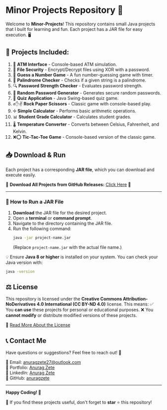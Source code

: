 # Minor Projects Repository 🚀

Welcome to **Minor-Projects**! This repository contains small Java projects that I built for learning and fun. Each project has a JAR file for easy execution. 🖥️

## 📌 Projects Included:

1. 🏧 **ATM Interface** - Console-based ATM simulation.
2. 🔐 **File Security** - Encrypt/Decrypt files using XOR with a password.
3. 🎲 **Guess a Number Game** - A fun number-guessing game with timer.
4. 🔄 **Palindrome Checker** - Checks if a given string is a palindrome.
5. 🔍 **Password Strength Checker** - Evaluates password strength.
6. 🔑 **Random Password Generator** - Generates secure random passwords.
7. 📝 **Quiz Application** - Java Swing-based quiz game.
8. ✊✋✌ **Rock Paper Scissors** - Classic game with console-based play.
9. ➗ **Simple Calculator** - Performs basic arithmetic operations.
10. 📊 **Student Grade Calculator** - Calculates student grades.
11. 🌡️ **Temperature Converter** - Converts between Celsius, Fahrenheit, and Kelvin.
12. ❌⭕ **Tic-Tac-Toe Game** - Console-based version of the classic game.

## 📥 Download & Run

Each project has a corresponding **JAR file**, which you can download and execute easily.

🔗 **Download All Projects from GitHub Releases:** [Click Here](https://github.com/anuragzete/Minor-Projects/releases/tag/v1.0.1) 🚀

---


### 🏃 How to Run a JAR File

1. **Download** the JAR file for the desired project.
2. Open a **terminal** or **command prompt**.
3. Navigate to the directory containing the JAR file.
4. Run the following command:
   ```sh
   java -jar project-name.jar
   ```
   (Replace `project-name.jar` with the actual file name.)

💡 Ensure **Java 8 or higher** is installed on your system. You can check your Java version with:
```sh
java -version
```

## ⚖️ License

This repository is licensed under the **Creative Commons Attribution-NoDerivatives 4.0 International (CC BY-ND 4.0)** license. This means:
✅ You **can use** these projects for personal or educational purposes.
❌ You **cannot modify** or distribute modified versions of these projects.

📜 [Read More About the License](https://creativecommons.org/licenses/by-nd/4.0/)

## 📞 Contact Me

Have questions or suggestions? Feel free to reach out! 🚀

📧 Email: [anuragzete27@outlook.com](mailto:anuragzete27@outlook.com)  
🔗 Portfolio: [Anurag Zete](https://portfolio-anuragzete.web.app/)  
💼 LinkedIn: [Anurag Zete](https://www.linkedin.com/in/anurag-zete-java-developer)\
📂 GitHub: [anuragzete](https://github.com/anuragzete)

---

**Happy Coding! 🚀**

💙 If you find these projects useful, don't forget to **star** ⭐ this repository!

